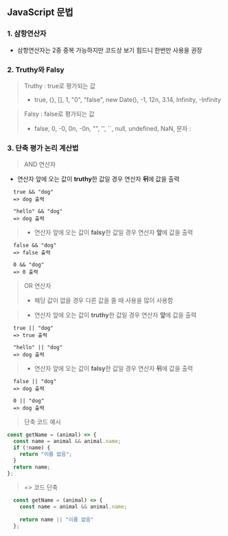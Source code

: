## JavaScript 문법

### 1. 삼항연산자

- 삼항연산자는 2중 중복 가능하지만 코드상 보기 힘드니 한번만 사용을 권장

### 2. Truthy와 Falsy

> Truthy : true로 평가되는 값
> - true, {}, [], 1, "0", "false", new Date(), -1, 12n, 3.14, Infinity, -Infinity

> Falsy : false로 평가되는 값 
> - false, 0, -0, 0n, -0n, "", '', ``, null, undefined, NaN, 문자 :

### 3. 단축 평가 논리 계산법
> AND 연산자
  - 연산자 앞에 오는 값이 **truthy**한 값일 경우 연산자 **뒤**에 값을 출력
```
  true && "dog"
  => dog 출력

  "hello" && "dog"
  => dog 출력
```       
> - 연산자 앞에 오는 값이 **falsy**한 값일 경우 연산자 **앞**에 값을 출력
```
  false && "dog"
  => false 출력

  0 && "dog"
  => 0 출력
```
> OR 연산자
> - 해당 값이 없을 경우 다른 값을 줄 때 사용을 많이 사용함

> - 연산자 앞에 오는 값이 **truthy**한 값일 경우 연산자 **앞**에 값을 출력
```
  true || "dog"
  => true 출력

  "hello" || "dog"
  => dog 출력
```        
> - 연산자 앞에 오는 값이 **falsy**한 값일 경우 연산자 **뒤**에 값을 출력
```
  false || "dog"
  => dog 출력

  0 || "dog"
  => dog 출력
```        
> 단축 코드 예시
```javascript
const getName = (animal) => {
  const name = animal && animal.name;
  if (!name) {
    return "이름 없음";
  }
  return name;
};
```  
> => 코드 단축
```javascript
  const getName = (animal) => {
    const name = animal && animal.name;
    
    return name || "이름 없음"
  };
```
